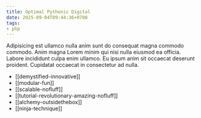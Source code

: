 ```yaml
---
title: Optimal Pythonic Digital
date: 2025-09-04T09:44:36+0700
tags:
- php
---
```


Adipisicing est ullamco nulla anim sunt do consequat magna commodo commodo. Anim magna Lorem minim qui nisi nulla eiusmod ea officia. Labore incididunt culpa enim ullamco. Eu ipsum anim sit occaecat deserunt proident. Cupidatat occaecat in consectetur ad nulla.


- [[demystified-innovative]] 
- [[modular-fun]] 
- [[scalable-nofluff]] 
- [[tutorial-revolutionary-amazing-nofluff]] 
- [[alchemy-outsidethebox]] 
- [[ninja-technique]]